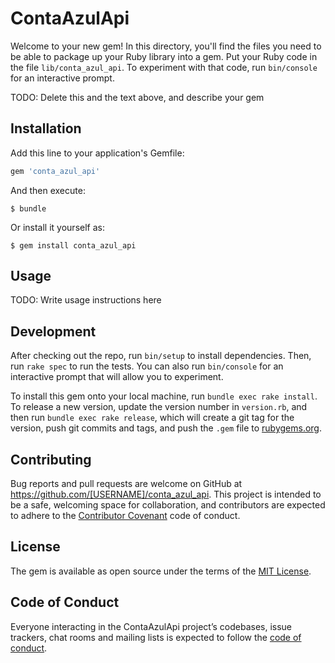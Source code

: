 # ContaAzulApi

Welcome to your new gem! In this directory, you'll find the files you need to be able to package up your Ruby library into a gem. Put your Ruby code in the file `lib/conta_azul_api`. To experiment with that code, run `bin/console` for an interactive prompt.

TODO: Delete this and the text above, and describe your gem

## Installation

Add this line to your application's Gemfile:

```ruby
gem 'conta_azul_api'
```

And then execute:

    $ bundle

Or install it yourself as:

    $ gem install conta_azul_api

## Usage

TODO: Write usage instructions here

## Development

After checking out the repo, run `bin/setup` to install dependencies. Then, run `rake spec` to run the tests. You can also run `bin/console` for an interactive prompt that will allow you to experiment.

To install this gem onto your local machine, run `bundle exec rake install`. To release a new version, update the version number in `version.rb`, and then run `bundle exec rake release`, which will create a git tag for the version, push git commits and tags, and push the `.gem` file to [rubygems.org](https://rubygems.org).

## Contributing

Bug reports and pull requests are welcome on GitHub at https://github.com/[USERNAME]/conta_azul_api. This project is intended to be a safe, welcoming space for collaboration, and contributors are expected to adhere to the [Contributor Covenant](http://contributor-covenant.org) code of conduct.

## License

The gem is available as open source under the terms of the [MIT License](https://opensource.org/licenses/MIT).

## Code of Conduct

Everyone interacting in the ContaAzulApi project’s codebases, issue trackers, chat rooms and mailing lists is expected to follow the [code of conduct](https://github.com/[USERNAME]/conta_azul_api/blob/master/CODE_OF_CONDUCT.md).
